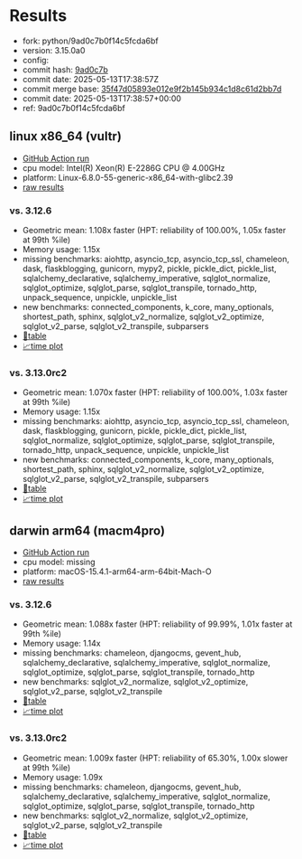 # Results

- fork: python/9ad0c7b0f14c5fcda6bf
- version: 3.15.0a0
- config: 
- commit hash: [9ad0c7b](https://github.com/python/cpython/commit/9ad0c7b)
- commit date: 2025-05-13T17:38:57Z
- commit merge base: [35f47d05893e012e9f2b145b934c1d8c61d2bb7d](https://github.com/python/cpython/commit/35f47d05893e012e9f2b145b934c1d8c61d2bb7d)
- commit date: 2025-05-13T17:38:57+00:00
- ref: 9ad0c7b0f14c5fcda6bf

## linux x86_64 (vultr)

- [GitHub Action run](https://github.com/facebookexperimental/free-threading-benchmarking/actions/runs/15009450205)
- cpu model: Intel(R) Xeon(R) E-2286G CPU @ 4.00GHz
- platform: Linux-6.8.0-55-generic-x86_64-with-glibc2.39
- [raw results](bm-20250513-vultr-x86_64-python-9ad0c7b0f14c5fcda6bf-3.15.0a0-9ad0c7b.json)

### vs. 3.12.6

- Geometric mean: 1.108x faster (HPT: reliability of 100.00%, 1.05x faster at 99th %ile)
- Memory usage: 1.15x
- missing benchmarks: aiohttp, asyncio_tcp, asyncio_tcp_ssl, chameleon, dask, flaskblogging, gunicorn, mypy2, pickle, pickle_dict, pickle_list, sqlalchemy_declarative, sqlalchemy_imperative, sqlglot_normalize, sqlglot_optimize, sqlglot_parse, sqlglot_transpile, tornado_http, unpack_sequence, unpickle, unpickle_list
- new benchmarks: connected_components, k_core, many_optionals, shortest_path, sphinx, sqlglot_v2_normalize, sqlglot_v2_optimize, sqlglot_v2_parse, sqlglot_v2_transpile, subparsers
- [📄table](bm-20250513-vultr-x86_64-python-9ad0c7b0f14c5fcda6bf-3.15.0a0-9ad0c7b-vs-3.12.6.md)
- [📈time plot](bm-20250513-vultr-x86_64-python-9ad0c7b0f14c5fcda6bf-3.15.0a0-9ad0c7b-vs-3.12.6.svg)

### vs. 3.13.0rc2

- Geometric mean: 1.070x faster (HPT: reliability of 100.00%, 1.03x faster at 99th %ile)
- Memory usage: 1.15x
- missing benchmarks: aiohttp, asyncio_tcp, asyncio_tcp_ssl, chameleon, dask, flaskblogging, gunicorn, pickle, pickle_dict, pickle_list, sqlglot_normalize, sqlglot_optimize, sqlglot_parse, sqlglot_transpile, tornado_http, unpack_sequence, unpickle, unpickle_list
- new benchmarks: connected_components, k_core, many_optionals, shortest_path, sphinx, sqlglot_v2_normalize, sqlglot_v2_optimize, sqlglot_v2_parse, sqlglot_v2_transpile, subparsers
- [📄table](bm-20250513-vultr-x86_64-python-9ad0c7b0f14c5fcda6bf-3.15.0a0-9ad0c7b-vs-3.13.0rc2.md)
- [📈time plot](bm-20250513-vultr-x86_64-python-9ad0c7b0f14c5fcda6bf-3.15.0a0-9ad0c7b-vs-3.13.0rc2.svg)

## darwin arm64 (macm4pro)

- [GitHub Action run](https://github.com/facebookexperimental/free-threading-benchmarking/actions/runs/15009450205)
- cpu model: missing
- platform: macOS-15.4.1-arm64-arm-64bit-Mach-O
- [raw results](bm-20250513-macm4pro-arm64-python-9ad0c7b0f14c5fcda6bf-3.15.0a0-9ad0c7b.json)

### vs. 3.12.6

- Geometric mean: 1.088x faster (HPT: reliability of 99.99%, 1.01x faster at 99th %ile)
- Memory usage: 1.14x
- missing benchmarks: chameleon, djangocms, gevent_hub, sqlalchemy_declarative, sqlalchemy_imperative, sqlglot_normalize, sqlglot_optimize, sqlglot_parse, sqlglot_transpile, tornado_http
- new benchmarks: sqlglot_v2_normalize, sqlglot_v2_optimize, sqlglot_v2_parse, sqlglot_v2_transpile
- [📄table](bm-20250513-macm4pro-arm64-python-9ad0c7b0f14c5fcda6bf-3.15.0a0-9ad0c7b-vs-3.12.6.md)
- [📈time plot](bm-20250513-macm4pro-arm64-python-9ad0c7b0f14c5fcda6bf-3.15.0a0-9ad0c7b-vs-3.12.6.svg)

### vs. 3.13.0rc2

- Geometric mean: 1.009x faster (HPT: reliability of 65.30%, 1.00x slower at 99th %ile)
- Memory usage: 1.09x
- missing benchmarks: chameleon, djangocms, gevent_hub, sqlalchemy_declarative, sqlalchemy_imperative, sqlglot_normalize, sqlglot_optimize, sqlglot_parse, sqlglot_transpile, tornado_http
- new benchmarks: sqlglot_v2_normalize, sqlglot_v2_optimize, sqlglot_v2_parse, sqlglot_v2_transpile
- [📄table](bm-20250513-macm4pro-arm64-python-9ad0c7b0f14c5fcda6bf-3.15.0a0-9ad0c7b-vs-3.13.0rc2.md)
- [📈time plot](bm-20250513-macm4pro-arm64-python-9ad0c7b0f14c5fcda6bf-3.15.0a0-9ad0c7b-vs-3.13.0rc2.svg)

